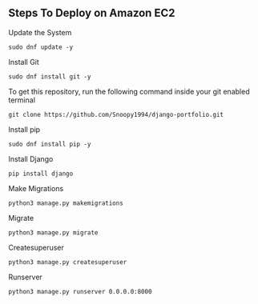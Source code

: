 ## Steps To Deploy on Amazon EC2
Update the System   
                      
``sudo dnf update -y``            

Install Git   
          
``sudo dnf install git -y``  
    
To get this repository, run the following command inside your git enabled terminal     
                     
`` git clone https://github.com/Snoopy1994/django-portfolio.git ``  
   
Install pip    
      
``sudo dnf install pip -y``   
     
Install Django     
              
``pip install django``   
           
Make Migrations      
        
``python3 manage.py makemigrations``  
    
Migrate          
             
``python3 manage.py migrate``    
     
Createsuperuser   
     
``python3 manage.py createsuperuser``   
    
Runserver   
   
``python3 manage.py runserver 0.0.0.0:8000`` 
